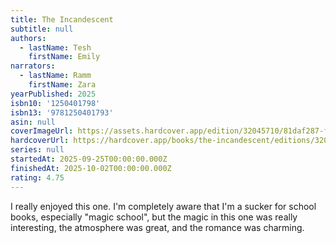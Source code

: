 ```yaml
---
title: The Incandescent
subtitle: null
authors:
  - lastName: Tesh
    firstName: Emily
narrators:
  - lastName: Ramm
    firstName: Zara
yearPublished: 2025
isbn10: '1250401798'
isbn13: '9781250401793'
asin: null
coverImageUrl: https://assets.hardcover.app/edition/32045710/81daf287-fb95-479f-b5fa-b969193461dd.jpg
hardcoverUrl: https://hardcover.app/books/the-incandescent/editions/32045710
series: null
startedAt: 2025-09-25T00:00:00.000Z
finishedAt: 2025-10-02T00:00:00.000Z
rating: 4.75
---
```


I really enjoyed this one. I'm completely aware that I'm a sucker for school books, especially "magic school", but the magic in this one was really interesting, the atmosphere was great, and the romance was charming.
